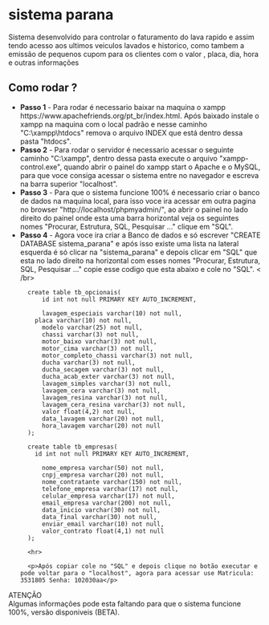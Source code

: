 # sistema parana
Sistema desenvolvido para controlar o faturamento do lava rapido e assim tendo acesso aos ultimos veiculos lavados e historico, como tambem a emissão de pequenos cupom para os clientes com o valor , placa, dia, hora e outras informações


<h2>Como rodar ?</h2>

<ul>
  <li>
      <strong>Passo 1</strong> - Para rodar é necessario baixar na maquina o xampp https://www.apachefriends.org/pt_br/index.html. Após baixado instale o xampp na maquina com o         local padrão e nesse caminho "C:\xampp\htdocs" remova o arquivo INDEX que está dentro dessa pasta "htdocs".
  </li>
  <li>
    <strong>Passo 2</strong> - Para rodar o servidor é necessario acessar o seguinte caminho "C:\xampp", dentro dessa pasta execute o arquivo "xampp-control.exe", quando abrir o     painel do xampp start o Apache e o MySQL, para que voce consiga acessar o sistema entre no navegador e escreva na barra superior "localhost".
  </li>
  <li>
    <strong>Passo 3</strong> - Para que o sistema funcione 100% é necessario criar o banco de dados na maquina local, para isso voce ira acessar em outra pagina no browser     "http://localhost/phpmyadmin/", ao abrir o painel no lado direito do painel onde esta uma barra horizontal veja os seguintes nomes "Procurar, Estrutura, SQL, Pesquisar ..." clique em "SQL".
  </li>
  <li>
    <strong>Passo 4</strong> -  Agora voce ira criar a Banco de dados e só escrever "CREATE DATABASE sistema_parana" e após isso existe uma lista na lateral esquerda é só clicar na "sistema_parana" e depois clicar em "SQL" que esta no lado direito na horizontal com esses nomes "Procurar, Estrutura, SQL, Pesquisar ..." copie esse codigo que esta abaixo e cole no "SQL".
    < /br>
      
    
      create table tb_opcionais(
          id int not null PRIMARY KEY AUTO_INCREMENT,

          lavagem_especiais varchar(10) not null,
        placa varchar(10) not null,
          modelo varchar(25) not null,
          chassi varchar(3) not null,
          motor_baixo varchar(3) not null,
          motor_cima varchar(3) not null,
          motor_completo_chassi varchar(3) not null,
          ducha varchar(3) not null,
          ducha_secagem varchar(3) not null,
          ducha_acab_exter varchar(3) not null,
          lavagem_simples varchar(3) not null,
          lavagem_cera varchar(3) not null,
          lavagem_resina varchar(3) not null,
          lavagem_cera_resina varchar(3) not null,
          valor float(4,2) not null,
          data_lavagem varchar(20) not null,
          hora_lavagem varchar(20) not null
      );

      create table tb_empresas(
        id int not null PRIMARY KEY AUTO_INCREMENT,

          nome_empresa varchar(50) not null,
          cnpj_empresa varchar(20) not null,
          nome_contratante varchar(150) not null,
          telefone_empresa varchar(17) not null,
          celular_empresa varchar(17) not null,
          email_empresa varchar(200) not null,
          data_inicio varchar(30) not null,
          data_final varchar(30) not null,
          enviar_email varchar(10) not null,
          valor_contrato float(4,1) not null
      );
      
      <hr>
      
      <p>Após copiar cole no "SQL" e depois clique no botão executar e pode voltar para o "localhost", agora para acessar use Matricula: 3531805 Senha: 102030aa</p>
  </li>
</ul>


<div>
  <span>ATENÇÃO</span>
  <br>
  Algumas informações pode esta faltando para que o sistema funcione 100%, versão disponiveis (BETA).
</div>




